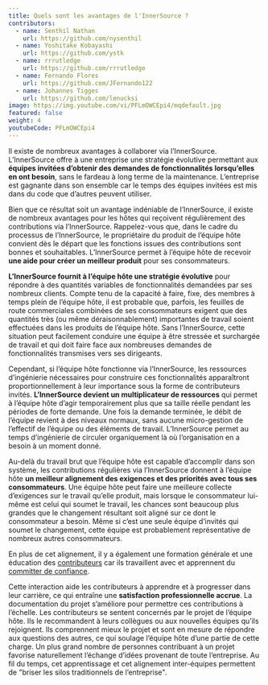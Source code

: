 ```yaml
---
title: Quels sont les avantages de l'InnerSource ?
contributors:
  - name: Senthil Nathan
    url: https://github.com/nysenthil
  - name: Yoshitake Kobayashi
    url: https://github.com/ystk
  - name: rrrutledge
    url: https://github.com/rrrutledge
  - name: Fernando Flores
    url: https://github.com/JFernando122
  - name: Johannes Tigges
    url: https://github.com/lenucksi
image: https://img.youtube.com/vi/PFLmOWCEpi4/mqdefault.jpg
featured: false
weight: 4
youtubeCode: PFLmOWCEpi4
---
```

<div class="paragraph">
<p>Il existe de nombreux avantages à collaborer via l&#8217;InnerSource.
L&#8217;InnerSource offre à une entreprise une stratégie évolutive permettant aux <strong>équipes invitées d&#8217;obtenir des demandes de fonctionnalités lorsqu&#8217;elles en ont besoin</strong>, sans le fardeau à long terme de la maintenance.
L&#8217;entreprise est gagnante dans son ensemble  car le temps des équipes invitées est mis dans du code que d&#8217;autres peuvent utiliser.</p>
</div>
<div class="paragraph">
<p>Bien que ce résultat soit un avantage indéniable de l&#8217;InnerSource, il existe de nombreux avantages pour les hôtes qui reçoivent régulièrement des contributions via l&#8217;InnerSource.
Rappelez-vous que, dans le cadre du processus de l&#8217;InnerSource, le propriétaire du produit de l&#8217;équipe hôte convient dès le départ que les fonctions issues des contributions sont bonnes et souhaitables.
L&#8217;InnerSource permet à l&#8217;équipe hôte de recevoir <strong>une aide pour créer un meilleur produit</strong> pour ses consommateurs.</p>
</div>
<div class="paragraph">
<p><strong>L&#8217;InnerSource fournit à l&#8217;équipe hôte une stratégie évolutive</strong> pour répondre à des quantités variables de fonctionnalités demandées par ses nombreux clients.
Compte tenu de la capacité à faire, fixe, des membres à temps plein de l&#8217;équipe hôte, il est probable que, parfois, les feuilles de route commerciales combinées de ses consommateurs exigent que des quantités très (ou même déraisonnablement) importantes de travail soient effectuées dans les produits de l&#8217;équipe hôte.
Sans l&#8217;InnerSource, cette situation peut facilement conduire une équipe à être stressée et surchargée de travail et qui doit faire face aux nombreuses demandes de fonctionnalités transmises vers ses dirigeants.</p>
</div>
<div class="paragraph">
<p>Cependant, si l&#8217;équipe hôte fonctionne via l&#8217;InnerSource, les ressources d&#8217;ingénierie nécessaires pour construire ces fonctionnalités apparaîtront proportionnellement à leur importance sous la forme de contributeurs invités.
<strong>L&#8217;InnerSource devient un multiplicateur de ressources</strong> qui permet à l&#8217;équipe hôte d&#8217;agir temporairement plus que sa taille réelle pendant les périodes de forte demande.
Une fois la demande terminée, le débit de l&#8217;équipe revient à des niveaux normaux, sans aucune micro-gestion de l&#8217;effectif de l&#8217;équipe ou des éléments de travail.
L&#8217;InnerSource permet au temps d&#8217;ingénierie de circuler organiquement là où l&#8217;organisation en a besoin à un moment donné.</p>
</div>
<div class="paragraph">
<p>Au-delà du travail brut que l&#8217;équipe hôte est capable d&#8217;accomplir dans son système, les contributions régulières via l&#8217;InnerSource donnent à l&#8217;équipe hôte <strong>un meilleur alignement des exigences et des priorités avec tous ses consommateurs</strong>.
Une équipe hôte peut faire une meilleure collecte d&#8217;exigences sur le travail qu&#8217;elle produit, mais lorsque le consommateur lui-même est celui qui soumet le travail, les chances sont beaucoup plus grandes que le changement résultant soit aligné sur ce dont le consommateur a besoin.
Même si c&#8217;est une seule équipe d&#8217;invités qui soumet le changement, cette équipe est probablement représentative de nombreux autres consommateurs.</p>
</div>
<div class="paragraph">
<p>En plus de cet alignement, il y a également une formation générale et une éducation des <a href="https://innersourcecommons.org/learn/learning-path/contributor/01">contributeurs</a> car ils travaillent avec et apprennent du <a href="https://innersourcecommons.org/fr/learn/learning-path/trusted-committer/01">committer de confiance</a>.</p>
</div>
<div class="paragraph">
<p>Cette interaction aide les contributeurs à apprendre et à progresser dans leur carrière, ce qui entraîne une <strong>satisfaction professionnelle accrue</strong>.
La documentation du projet s&#8217;améliore pour permettre ces contributions à l&#8217;échelle.
Les contributeurs se sentent concernés par le projet de l&#8217;équipe hôte.
Ils le recommandent à leurs collègues ou aux nouvelles équipes qu&#8217;ils rejoignent.
Ils comprennent mieux le projet et sont en mesure de répondre aux questions des autres, ce qui soulage l&#8217;équipe hôte d&#8217;une partie de cette charge.
Un plus grand nombre de personnes contribuant à un projet favorise naturellement l&#8217;échange d&#8217;idées provenant de toute l&#8217;entreprise.
Au fil du temps, cet apprentissage et cet alignement inter-équipes permettent de "briser les silos traditionnels de l&#8217;entreprise".</p>
</div>
<!--- This file autogenerated from https://github.com/InnerSourceCommons/InnerSourceLearningPath/blob/main/scripts -->